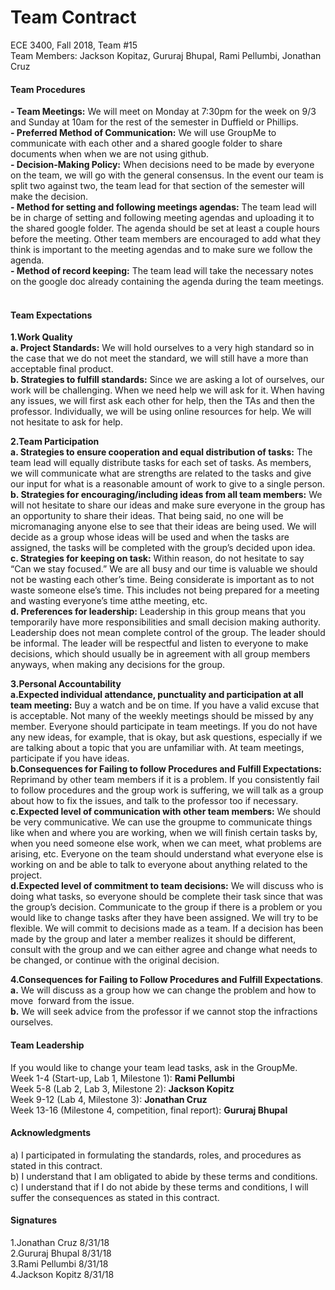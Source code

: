 

# Team Contract
ECE 3400, Fall 2018, Team #15  
Team Members: Jackson Kopitaz, Gururaj Bhupal, Rami Pellumbi, Jonathan Cruz  


#### Team Procedures
**- Team Meetings:** We will meet on Monday at 7:30pm for the week on 9/3 and Sunday at 10am for the rest of the semester in Duffield or Phillips.  
**- Preferred Method of Communication:** We will use GroupMe to communicate with each other and a shared google folder to share documents when when we are not using github.  
**- Decision-Making Policy:** When decisions need to be made by everyone on the team, we will go with the general consensus. In the event our team is split two against two, the team lead for that section of the semester will make the decision.  
**- Method for setting and following meetings agendas:** The team lead will be in charge of setting and following meeting agendas and uploading it to the shared google folder. The agenda should be set at least a couple hours before the meeting. Other team members are encouraged to add what they think is important to the meeting agendas and to make sure we follow the agenda.  
**- Method of record keeping:** The team lead will take the necessary notes on the google doc already containing the agenda during the team meetings.     
  
#### Team Expectations
**1.Work Quality**  
**a. Project Standards:** We will hold ourselves to a very high standard so in the case that we do not meet the standard, we will still have a more than acceptable final product.   
**b. Strategies to fulfill standards:** Since we are asking a lot of ourselves, our work will be challenging. When we need help we will ask for it. When having any issues, we will first ask each other for help, then the TAs and then the professor. Individually, we will be using online resources for help. We will not hesitate to ask for help.    

**2.Team Participation**  
**a. Strategies to ensure cooperation and equal distribution of tasks:** The team lead will equally distribute tasks for each set of tasks. As members, we will communicate what are strengths are related to the tasks and give our input for what is a reasonable amount of work to give to a single person.  
**b. Strategies for encouraging/including ideas from all team members:** We will not hesitate to share our ideas and make sure everyone in the group has an opportunity to share their ideas. That being said, no one will be micromanaging anyone else to see that their ideas are being used. We will decide as a group whose ideas will be used and when the tasks are assigned, the tasks will be completed with the group’s decided upon idea.  
**c. Strategies for keeping on task:** Within reason, do not hesitate to say “Can we stay focused.” We are all busy and our time is valuable we should not be wasting each other’s time. Being considerate is important as to not waste someone else’s time. This includes not being prepared for a meeting and wasting everyone’s time atthe meeting, etc.  
**d. Preferences for leadership:** Leadership in this group means that you temporarily have more responsibilities and small decision making authority. Leadership does not mean complete control of the group. The leader should be informal. The leader will be respectful and listen to everyone to make decisions, which should usually be in agreement with all group members anyways, when making any decisions for the group.  

**3.Personal Accountability**  
**a.Expected individual attendance, punctuality and participation at all team meeting:** Buy a watch and be on time. If you have a valid excuse that is acceptable. Not many of the weekly meetings should be missed by any member. Everyone should participate in team meetings. If you do not have any new ideas, for example, that is okay, but ask questions, especially if we are talking about a topic that you are unfamiliar with. At team meetings, participate if you have ideas.  
**b.Consequences for Failing to follow Procedures and Fulfill Expectations:** Reprimand by other team members if it is a problem. If you consistently fail to follow procedures and the group work is suffering, we will talk as a group about how to fix the issues, and talk to the professor too if necessary.  
**c.Expected level of communication with other team members:** We should be very communicative. We can use the groupme to communicate things like when and where you are working, when we will finish certain tasks by, when you need someone else work, when we can meet, what problems are arising, etc. Everyone on the team should understand what everyone else is working on and be able to talk to everyone about anything related to the project.  
**d.Expected level of commitment to team decisions:** We will discuss who is doing what tasks, so everyone should be complete their task since that was the group’s decision. Communicate to the group if there is a problem or you would like to change tasks after they have been assigned. We will try to be flexible. We will commit to decisions made as a team. If a decision has been made by the group and later a member realizes it should be different, consult with the group and we can either agree and change what needs to be changed, or continue with the original decision.  

**4.Consequences for Failing to Follow Procedures and Fulfill Expectations**.  
**a.** We will discuss as a group how we can change the problem and how to move  forward from the issue.  
**b.** We will seek advice from the professor if we cannot stop the infractions ourselves.  
  
  
#### Team Leadership
If you would like to change your team lead tasks, ask in the GroupMe.  
Week 1-4 (Start-up, Lab 1, Milestone 1): **Rami Pellumbi**  
Week 5-8 (Lab 2, Lab 3, Milestone 2): **Jackson Kopitz**  
Week 9-12 (Lab 4, Milestone 3): **Jonathan Cruz**  
Week 13-16 (Milestone 4, competition, final report): **Gururaj Bhupal**  
  
  
#### Acknowledgments
a)  I participated in formulating the standards, roles, and procedures as stated in this contract.  
b)  I understand that I am obligated to abide by these terms and conditions.  
c)  I understand that if I do not abide by these terms and conditions, I will suffer the consequences as stated in this contract.  
  
  
#### Signatures
1.Jonathan Cruz 8/31/18  
2.Gururaj Bhupal 8/31/18  
3.Rami Pellumbi 8/31/18  
4.Jackson Kopitz 8/31/18   

